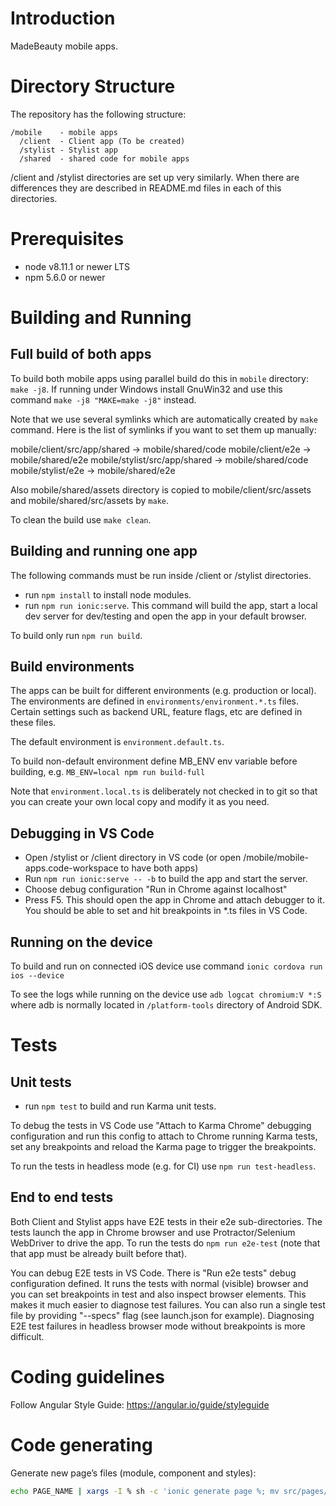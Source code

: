 # Introduction
MadeBeauty mobile apps.

# Directory Structure

The repository has the following structure:
```
/mobile    - mobile apps
  /client  - Client app (To be created)
  /stylist - Stylist app
  /shared  - shared code for mobile apps
```

/client and /stylist directories are set up very similarly. When there are differences
they are described in README.md files in each of this directories.

# Prerequisites

- node v8.11.1 or newer LTS
- npm 5.6.0 or newer

# Building and Running

## Full build of both apps

To build both mobile apps using parallel build do this in `mobile` directory: `make -j8`.
If running under Windows install GnuWin32 and use this command `make -j8 "MAKE=make -j8"` instead.

Note that we use several symlinks which are automatically created by `make` command. Here is the
list of symlinks if you want to set them up manually:

mobile/client/src/app/shared -> mobile/shared/code
mobile/client/e2e -> mobile/shared/e2e
mobile/stylist/src/app/shared -> mobile/shared/code
mobile/stylist/e2e -> mobile/shared/e2e

Also mobile/shared/assets directory is copied to mobile/client/src/assets and mobile/shared/src/assets by `make`.

To clean the build use `make clean`.

## Building and running one app

The following commands must be run inside /client or /stylist directories.

- run `npm install` to install node modules.
- run `npm run ionic:serve`. This command will build the app, start a
local dev server for dev/testing and open the app in your default browser.

To build only run `npm run build`.

## Build environments

The apps can be built for different environments (e.g. production or local).
The environments are defined in `environments/environment.*.ts` files.
Certain settings such as backend URL, feature flags, etc are defined in these
files.

The default environment is `environment.default.ts`.

To build non-default environment define MB_ENV env variable before building, e.g.
`MB_ENV=local npm run build-full`

Note that `environment.local.ts` is deliberately not checked in to git so that
you can create your own local copy and modify it as you need.

## Debugging in VS Code

- Open /stylist or /client directory in VS code (or open /mobile/mobile-apps.code-workspace to have both apps)
- Run `npm run ionic:serve -- -b` to build the app and start the server.
- Choose debug configuration "Run in Chrome against localhost"
- Press F5. This should open the app in Chrome and attach debugger to it.
  You should be able to set and hit breakpoints in *.ts files in VS Code.

## Running on the device

To build and run on connected iOS device use command `ionic cordova run ios --device`

To see the logs while running on the device use `adb logcat chromium:V *:S` where adb
is normally located in `/platform-tools` directory of Android SDK.

# Tests

## Unit tests

- run `npm test` to build and run Karma unit tests.

To debug the tests in VS Code use "Attach to Karma Chrome" debugging configuration and run this config
to attach to Chrome running Karma tests, set any breakpoints and reload the Karma page to
trigger the breakpoints.

To run the tests in headless mode (e.g. for CI) use `npm run test-headless`.

## End to end tests

Both Client and Stylist apps have E2E tests in their e2e sub-directories. The tests
launch the app in Chrome browser and use Protractor/Selenium WebDriver to drive the app.
To run the tests do `npm run e2e-test` (note that that app must be already built before that).

You can debug E2E tests in VS Code. There is "Run e2e tests" debug configuration defined.
It runs the tests with normal (visible) browser and you can set breakpoints in test and
also inspect browser elements. This makes it much easier to diagnose test failures.
You can also run a single test file by providing "--specs" flag (see launch.json for example).
Diagnosing E2E test failures in headless browser mode without breakpoints is more difficult.

# Coding guidelines

Follow Angular Style Guide: https://angular.io/guide/styleguide

# Code generating

Generate new page’s files (module, component and styles):
```sh
echo PAGE_NAME | xargs -I % sh -c 'ionic generate page %; mv src/pages/% src/app/%'
```
